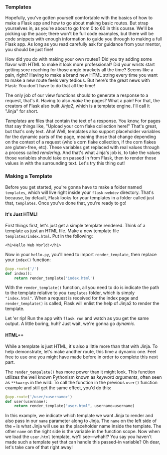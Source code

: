 ### Templates

Hopefully, you've gotten yourself comfortable with the basics of how to make a Flask app and how to go about making basic routes. But strap yourselves in, as you're about to go from 0 to 60 in this course. We'll be picking up the pace; there won't be full code examples, but there will be code snippets with enough information to guide you through to making a full Flask app. As long as you read carefully ask for guidance from your mentor, you should be just fine!

[//]: # (At this point, I imagine we can cut off the "free" access and start hiding this content for non-course purchasers)

How did you do with making your own routes? Did you try adding some flavor with HTML to make it look more professional? Did your wrists start getting sore reaching for those angle brackets all the time? Seems like a pain, right? Having to make a brand new HTML string every time you want to make a new route feels very tedious. But here's the great news with Flask: You don't have to do that all the time!

The only job of our view functions should to generate a response to a request, that's it. Having to also *make* the pages? What a pain! For that, the creators of Flask also built *Jinja2*, which is a template engine. I'll call it "Jinja" for short.

[//]: # (TODO: Might make below more clear)

*Templates* are files that contain the text of a response. You know, for pages that say things like, "Upload your corn flake collection here!" That's great, but that's only text. Aha! Well, templates also support placeholder variables for the dynamic parts of the page, meaning those that change depending on the context of a request (who's corn flake collection, if the corn flakes are gluten-free, etc). These variables get replaced with real values through a process called *rendering*. And that's what Jinja's job is, to take the values those variables should take on passed in from Flask, then to render those values in with the surrounding text. Let's try this thing out!

### Making a Template

Before you get started, you're gonna have to make a folder named `templates`, which will live right inside your `flask-webdev` directory. That's because, by default, Flask looks for your templates in a folder called just that, `templates`. Once you've done that, you're ready to go!

#### It's Just HTML!

First things first, let's just get a simple template rendered. Think of a template as just an HTML file. Make a new template file `templates/index.html`. Put in the following:

```jinja2
<h1>Hello Web World!</h1>
```

Now in your `hello.py`, you'll need to import `render_template`, then replace your `index()` function:

```python
@app.route('/')
def index():
    return render_template('index.html')
```

With the `render_template()` function, all you need to do is indicate the path to the template relative to you `templates` folder, which is simply `"index.html"`. When a request is received for the index page and `render_template()` is called, Flask will enlist the help of Jinja2 to render the template.

Let 'er rip! Run the app with `flask run` and watch as you get the same output. A little boring, huh? Just wait, we're gonna go *dynamic*.

#### HTML++

While a template is just HTML, it's also a little more than that with Jinja. To help demonstrate, let's make another route, this time a dynamic one. Feel free to use one you might have made before in order to complete this next part.

The `render_tempalate()` has more power than it might look. This function utilizes the well known Pythonism known as *keyword arguments*, often seen as `**kwargs` in the wild. To call the function in the previous `user()` function example and still get the same effect, you'd do this:

```python
@app.route('/user/<username>')
def user(username):
    return render_template("user.html", username=username)
```

In this example, we indicate which template we want Jinja to render and also pass in our `name` parameter along to Jinja. The `name` on the left side of the `=` is what Jinja will use as the placeholder name inside the template. The other `name` on the right side is the variable in the function scope. Now when we load the `user.html` template, we'll see—whah!? You say you haven't made such a template yet that can handle this passed-in variable? Oh dear, let's take care of that right away!

